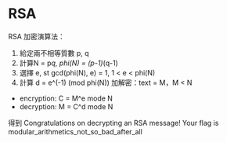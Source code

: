 # RSA
RSA 加密演算法：
 1. 給定兩不相等質數 p, q
 2. 計算N = p*q, phi(N) = (p-1)*(q-1)
 3. 選擇 e, st gcd(phi(N), e) = 1, 1 < e < phi(N)
 4. 計算 d = e^(-1) (mod phi(N))
 加解密：text = M，M < N
 * encryption: C = M^e mode N
 * decryption: M = C^d mode N

得到 Congratulations on decrypting an RSA message! Your flag is modular_arithmetics_not_so_bad_after_all
